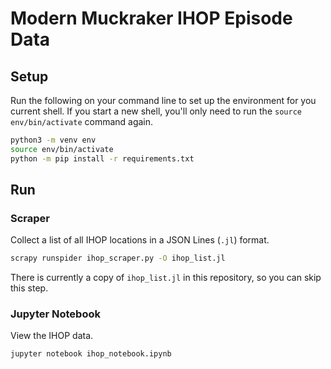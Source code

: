 # Modern Muckraker IHOP Episode Data

## Setup

Run the following on your command line to set up the environment for you current shell. If you start a new shell, you'll only need to run the `source env/bin/activate` command again.
```bash
python3 -m venv env
source env/bin/activate
python -m pip install -r requirements.txt
```

## Run

### Scraper

Collect a list of all IHOP locations in a JSON Lines (`.jl`) format. 
```bash
scrapy runspider ihop_scraper.py -O ihop_list.jl
```

There is currently a copy of `ihop_list.jl` in this repository, so you can skip this step.

### Jupyter Notebook

View the IHOP data.
```bash
jupyter notebook ihop_notebook.ipynb
```
